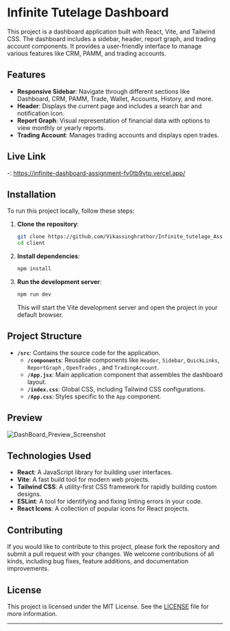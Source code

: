 # Infinite Tutelage Dashboard

This project is a dashboard application built with React, Vite, and Tailwind CSS. The dashboard includes a sidebar, header, report graph, and trading account components. It provides a user-friendly interface to manage various features like CRM, PAMM, and trading accounts.

## Features

- **Responsive Sidebar**: Navigate through different sections like Dashboard, CRM, PAMM, Trade, Wallet, Accounts, History, and more.
- **Header**: Displays the current page and includes a search bar and notification icon.
- **Report Graph**: Visual representation of financial data with options to view monthly or yearly reports.
- **Trading Account**: Manages trading accounts and displays open trades.
  
## Live Link
-: https://infinite-dashboard-assignment-fv0tb9vtp.vercel.app/

## Installation

To run this project locally, follow these steps:

1. **Clone the repository**:

   ```bash
   git clone https://github.com/Vikassinghrathor/Infinite_tutelage_Assignment.git
   cd client
   ```

2. **Install dependencies**:

   ```bash
   npm install
   ```

3. **Run the development server**:

   ```bash
   npm run dev
   ```

   This will start the Vite development server and open the project in your default browser.

## Project Structure

- **`/src`**: Contains the source code for the application.
  - **`/components`**: Reusable components like `Header`, `Sidebar`, `QuickLinks`, `ReportGraph` , `OpenTrades` , and `TradingAccount`.
  - **`/App.jsx`**: Main application component that assembles the dashboard layout.
  - **`/index.css`**: Global CSS, including Tailwind CSS configurations.
  - **`/App.css`**: Styles specific to the `App` component.

## Preview

![DashBoard_Preview_Screenshot](https://github.com/user-attachments/assets/cd363763-55ae-44cb-91a8-78e2c809e027)


## Technologies Used

- **React**: A JavaScript library for building user interfaces.
- **Vite**: A fast build tool for modern web projects.
- **Tailwind CSS**: A utility-first CSS framework for rapidly building custom designs.
- **ESLint**: A tool for identifying and fixing linting errors in your code.
- **React Icons**: A collection of popular icons for React projects.

## Contributing

If you would like to contribute to this project, please fork the repository and submit a pull request with your changes. We welcome contributions of all kinds, including bug fixes, feature additions, and documentation improvements.

## License

This project is licensed under the MIT License. See the [LICENSE](LICENSE) file for more information.

---
